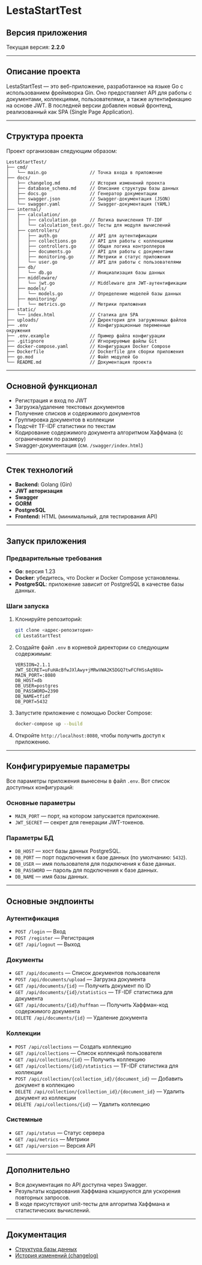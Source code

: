 # LestaStartTest

## Версия приложения

Текущая версия: **2.2.0**

---

## Описание проекта

LestaStartTest — это веб-приложение, разработанное на языке Go с использованием фреймворка Gin. Оно предоставляет API для работы с документами, коллекциями, пользователями, а также аутентификацию на основе JWT. В последней версии добавлен новый фронтенд, реализованный как SPA (Single Page Application).

---

## Структура проекта

Проект организован следующим образом:

```
LestaStartTest/
├── cmd/
│   └── main.go                // Точка входа в приложение
├── docs/
│   ├── changelog.md           // История изменений проекта
│   ├── database_schema.md     // Описание структуры базы данных
│   ├── docs.go                // Генератор документации
│   ├── swagger.json           // Swagger-документация (JSON)
│   └── swagger.yaml           // Swagger-документация (YAML)
├── internal/
│   ├── calculation/
│   │   ├── calculation.go     // Логика вычисления TF-IDF
│   │   └── calculation_test.go// Тесты для модуля вычислений
│   ├── controllers/
│   │   ├── auth.go            // API для аутентификации
│   │   ├── collections.go     // API для работы с коллекциями
│   │   ├── controllers.go     // Общая логика контроллеров
│   │   ├── documents.go       // API для работы с документами
│   │   ├── monitoring.go      // Метрики и статус приложения
│   │   └── user.go            // API для работы с пользователями
│   ├── db/
│   │   └── db.go              // Инициализация базы данных
│   ├── middleware/
│   │   └── jwt.go             // Middleware для JWT-аутентификации
│   ├── models/
│   │   └── models.go          // Определение моделей базы данных
│   ├── monitoring/
│   │   └── metrics.go         // Метрики приложения
├── static/
│   └── index.html             // Статика для SPA
├── uploads/                   // Директория для загруженных файлов
├── .env                       // Конфигурационные переменные окружения
├── .env.example               // Пример файла конфигурации
├── .gitignore                 // Игнорируемые файлы Git
├── docker-compose.yaml        // Конфигурация Docker Compose
├── Dockerfile                 // Dockerfile для сборки приложения
├── go.mod                     // Файл модулей Go
└── README.md                  // Документация проекта
```

---

## Основной функционал

- Регистрация и вход по JWT
- Загрузка/удаление текстовых документов
- Получение списков и содержимого документов
- Группировка документов в коллекции
- Подсчёт TF-IDF статистики по текстам
- Кодирование содержимого документа алгоритмом Хаффмана (с ограничением по размеру)
- Swagger-документация (см. `/swagger/index.html`)

---

## Стек технологий

- **Backend:** Golang (Gin)
- **JWT авторизация**
- **Swagger**
- **GORM**
- **PostgreSQL**
- **Frontend:** HTML (минимальный, для тестирования API)

---

## Запуск приложения

### Предварительные требования

- **Go**: версия 1.23
- **Docker**: убедитесь, что Docker и Docker Compose установлены.
- **PostgreSQL**: приложение зависит от PostgreSQL в качестве базы данных.

### Шаги запуска

1. Клонируйте репозиторий:
    ```bash
    git clone <адрес-репозитория>
    cd LestaStartTest
    ```

2. Создайте файл `.env` в корневой директории со следующим содержимым:
    ```
    VERSION=2.1.1 
    JWT_SECRET=uFuHAcBfwJXlAwy+jMRwVWA2K5DGQ7twFCFHSsAq98U=
    MAIN_PORT=:8080
    DB_HOST=db
    DB_USER=postgres
    DB_PASSWORD=2390
    DB_NAME=tfidf
    DB_PORT=5432
    ```

3. Запустите приложение с помощью Docker Compose:
    ```bash
    docker-compose up --build
    ```

4. Откройте `http://localhost:8080`, чтобы получить доступ к приложению.

---

## Конфигурируемые параметры

Все параметры приложения вынесены в файл `.env`. Вот список доступных конфигураций:

### Основные параметры

- `MAIN_PORT` — порт, на котором запускается приложение.
- `JWT_SECRET` — секрет для генерации JWT-токенов.

### Параметры БД

- `DB_HOST` — хост базы данных PostgreSQL.
- `DB_PORT` — порт подключения к базе данных (по умолчанию: `5432`).
- `DB_USER` — имя пользователя для подключения к базе данных.
- `DB_PASSWORD` — пароль для подключения к базе данных.
- `DB_NAME` — имя базы данных.

---

## Основные эндпоинты

### Аутентификация

- `POST /login` — Вход
- `POST /register` — Регистрация
- `GET /api/logout` — Выход

### Документы

- `GET /api/documents` — Список документов пользователя
- `POST /api/documents/upload` — Загрузка документа
- `GET /api/documents/{id}` — Получить документ по ID
- `GET /api/documents/{id}/statistics` — TF-IDF статистика для документа
- `GET /api/documents/{id}/huffman` — Получить Хаффман-код содержимого документа
- `DELETE /api/documents/{id}` — Удаление документа

### Коллекции

- `POST /api/collections` — Создать коллекцию
- `GET /api/collections` — Список коллекций пользователя
- `GET /api/collections/{id}` — Получить коллекцию
- `GET /api/collections/{id}/statistics` — TF-IDF статистика для коллекции
- `POST /api/collection/{collection_id}/{document_id}` — Добавить документ в коллекцию
- `DELETE /api/collection/{collection_id}/{document_id}` — Удалить документ из коллекции
- `DELETE /api/collections/{id}` — Удалить коллекцию

### Системные

- `GET /api/status` — Статус сервера
- `GET /api/metrics` — Метрики
- `GET /api/version` — Версия API

---

## Дополнительно

- Вся документация по API доступна через Swagger.
- Результаты кодирования Хаффмана кэшируются для ускорения повторных запросов.
- В коде присутствуют unit-тесты для алгоритма Хаффмана и статистических вычислений.

---

## Документация

- [Структура базы данных](docs/database_schema.md)
- [История изменений (changelog)](docs/changelog.md)
